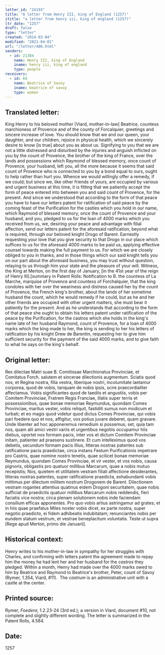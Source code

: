 ```yaml
---
letter_id: "24193"
title: "A letter from Henry III, king of England (1257)"
ititle: "a letter from henry iii, king of england (1257)"
ltr_date: "1257"
draft: false
type: "letter"
created: "2014-03-04"
modified: "2021-04-01"
url: "/letter/486.html"
senders:
  - id: 21384
    name: Henry III, king of England
    iname: henry iii, king of england
    type: people
receivers:
  - id: 69
    name: Beatrice of Savoy
    iname: beatrice of savoy
    type: woman
---
```

<h2> Translated letter:</h2>King Henry to his beloved mother [Viard, mother-in-law] Beatrice, countess marchioness of Provence and of the county of Forcalquier, greetings and sincere increase of love.
You should know that we and our queen, your daughter, and our children, rejoice in physical health, which we sincerely desire to know [is true] about you as about us.
Signifying to you that we are not a little distressed and disturbed by the injuries and anguish inflicted on you by the count of Provence, the brother of the king of France, over the lands and possessions which Raymond of blessed memory, once count of Provence, your husband, left you, all the more because it seems that said count of Provence who is connected to you by a bond equal to ours, ought to help rather than hurt you.
Whence we would willingly offer a remedy, if we could; but since we, like other friends of yours, are occupied by various and urgent business at this time, it is fitting that we patiently accept the form of peace entered into between you and said count of Provence, for the present.
And since we understood that according to the form of that peace you have to have our letters patent for ratification of said peace by the coming feast of the Purification for the castles which you hold in our name, which Raymond of blessed memory, once the count of Provence and your husband, and you, pledged to us for the loan of 4000 marks which you received from us, we, desiring your peace and advantage with filial affection, send our letters patent for the aforesaid ratification, beyond what is required, through our beloved knight Drogo of Barent.  Earnestly requesting your love that you give security to that Drogo in our place which suffices to us for the aforesaid 4000 marks to be paid us, applying effective counsel towards making the full payment to us.
For which we are closely obliged to you in thanks; and in those things which our said knight tells you on our part about the aforesaid business, you may trust without question, relaying to us through him your state and the pleasure of your will. Witness, the King at Merton, on the first day of January, [in the 41st year of the reign of Henry III].[summary in Patent Rolls:  Notification to B. the countess of La Marche, marquise of Provence and countess of Forchalquier, that the king condoles with her over the weariness and distress caused her by the count of Provence, the French king's brother, about the lands of her sometime husband the count, which he would remedy if he could, but as he and her other friends are occupied with other urgent matters, she must bear it patiently for the present.  And as he understands that according to the form of that peace she ought to obtain his letters patent under ratification of the peace by the Purification, for the castros which she holds in the king's name late of her husband Raymond, count of Provence, for a loan of 4000 marks which the king made to her, the king is sending to her his letters of ratification by his knight Drew de Barentin, requesting her to give him sufficient security for the payment of the said 4000 marks, and to give faith to what he says on the king's behalf.  <h2 class="mt-4"> Original letter:</h2>Rex dilectae Matri suae B. Comitissae Marchionatus Provinciae, et Comitatus Forch. salutem et sincerae dilectionis augmentum. Sciatis quod nos, et Regina nostra, filia vestra, liberique nostri, incolumitate laetamur corporea, quod de vobis, tanquam de nobis ipsis, scire praecordialiter affectamus. Vobis significantes quod de taediis et angustiis, vobis per Comitem Provinciae, Fratrem Regis Franciae, illatis super terris et possessionibus, quae bonae memoriae Reymundus, quondam Comes Provinciae, maritus vester, vobis reliquit, fastiditi sumus non modicum et turbati; et eo magis quod videtur quod dictus Comes Provinciae, qui vobis pari foedere quo et nos, affigitur, vos potius juvare deberet, quam gravare. Unde libenter ad hoc apponeremus remedium si possemus; set, quia tam nos, quam alii amici vestri variis et urgentibus negotiis occupamur hiis diebus, oportet nos formam pacis, inter vos et dictum Comitem Provinciae initam, patienter ad praesens sustinere. Et cum intelleximus quod vos debetis, secundum formam pacis illius, litteras nostras patentes sub ratificatione pacis praedictae, circa instans Festum Purificationis impetrare pro Castris, quae nomine nostro tenetis, quae scilicet bonae memoriae Reymundus, quondam Comes Provinciae, et vir vester, et vos nobis, causa pignoris, obligastis pro quatuor millibus Marcarum, quae a nobis mutuo recepistis; Nos, quietem et utilitatem vestram filiali affectione desiderantes, litteras nostras patentes, super ratificatione praedicta, exhabundanti vobis mittimus per dilectum militem nostrum Drogonem de Barent. Dilectionem vestram rogantes attentius quatinus eidem Drogoni securitatem, quae nobis sufficiat de praedictis quatuor millibus Marcarum nobis reddendis, fieri faciatis vice nostra; circa plenam solutionem nobis inde faciendam consilium efficax apponentes. Pro quo vobis artius astringamur ad grates; et in hiis quae praefatus Miles noster vobis dicet, ex parte nostra, super negotio praedicto, ei fidem adhibeatis indubitatam; renunciantes nobis per eundem statum vestrum, et vestrae beneplacitum voluntatis. Teste ut supra [Rege apud Merton, primo die Januarii].
<h2 class="mt-4"> Historical context:</h2><p>Henry writes to his mother-in-law in sympathy for her struggles with Charles, and confirming with letters patent the agreement made to repay him the money he had lent her and her husband for the <em>castros</em> they pledged. Within a month, Henry had made over the 4000 marks owed to him by Beatrice and Raymond to Beatrice's brother, Peter, count of Savoy (Rymer, 1.354, Viard, #11).&nbsp; The <em>castrum</em> is an administrative unit with a castle at the center.</p><h2 class="mt-4"> Printed source:</h2><p>Rymer, <em>Foedera</em>, 1.2.23-24 (3rd ed.); a version in Viard, document #10, not complete and slightly different wording. The letter is summarized in the Patent Rolls, 4.584.</p><h2 class="mt-4"> Date:</h2>1257